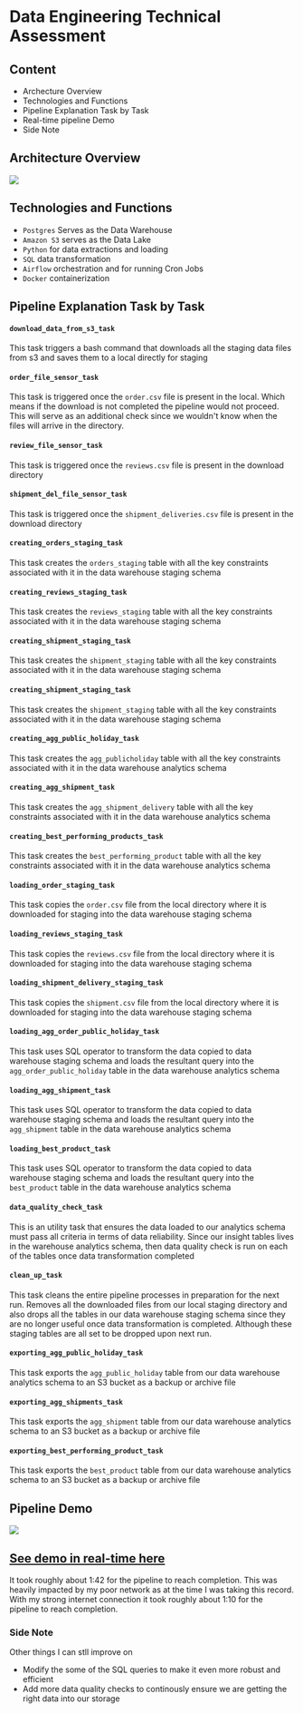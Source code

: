 # Data Engineering Technical Assessment

## Content

- Archecture Overview
- Technologies and Functions
- Pipeline Explanation Task by Task
- Real-time pipeline Demo
- Side Note

## Architecture Overview
![](https://github.com/judeleonard/Assessment-repo/blob/d2b/images/architecture.png)

## Technologies and Functions

- `Postgres` Serves as the Data Warehouse
- `Amazon S3` serves as the Data Lake
- `Python` for data extractions and loading
- `SQL` data transformation
- `Airflow` orchestration and for running Cron Jobs
- `Docker` containerization

## Pipeline Explanation Task by Task

#### `download_data_from_s3_task`

This task triggers a bash command that downloads all the staging data files from s3 and saves them to a local directly for staging

#### `order_file_sensor_task`

This task is triggered once the `order.csv` file is present in the local. Which means if the download is not completed the pipeline would not proceed. This will serve as an additional check since we wouldn't know when the files will arrive in the directory.

#### `review_file_sensor_task`

This task is triggered once the `reviews.csv` file is present in the download directory

#### `shipment_del_file_sensor_task`
 
This task is triggered once the `shipment_deliveries.csv` file is present in the download directory

#### `creating_orders_staging_task`

This task creates the `orders_staging` table with all the key constraints associated with it in the data warehouse staging schema

#### `creating_reviews_staging_task`

This task creates the `reviews_staging` table with all the key constraints associated with it in the data warehouse staging schema

#### `creating_shipment_staging_task`

This task creates the `shipment_staging` table with all the key constraints associated with it in the data warehouse staging schema

#### `creating_shipment_staging_task`

This task creates the `shipment_staging` table with all the key constraints associated with it in the data warehouse staging schema

#### `creating_agg_public_holiday_task`

This task creates the `agg_publicholiday` table with all the key constraints associated with it in the data warehouse analytics schema

#### `creating_agg_shipment_task`

This task creates the `agg_shipment_delivery` table with all the key constraints associated with it in the data warehouse analytics schema

#### `creating_best_performing_products_task`

This task creates the `best_performing_product` table with all the key constraints associated with it in the data warehouse analytics schema

#### `loading_order_staging_task`

This task copies the `order.csv` file from the local directory where it is downloaded for staging into the data warehouse staging schema

#### `loading_reviews_staging_task`

This task copies the `reviews.csv` file from the local directory where it is downloaded for staging into the data warehouse staging schema

#### `loading_shipment_delivery_staging_task`

This task copies the `shipment.csv` file from the local directory where it is downloaded for staging into the data warehouse staging schema

#### `loading_agg_order_public_holiday_task`

This task uses SQL operator to transform the data copied to data warehouse staging schema and loads the resultant query into the `agg_order_public_holiday` table in the data warehouse analytics schema

#### `loading_agg_shipment_task`

This task uses SQL operator to transform the data copied to data warehouse staging schema and loads the resultant query into the `agg_shipment` table in the data warehouse analytics schema

#### `loading_best_product_task`

This task uses SQL operator to transform the data copied to data warehouse staging schema and loads the resultant query into the `best_product` table in the data warehouse analytics schema

#### `data_quality_check_task`

This is an utility task that ensures the data loaded to our analytics schema must pass all criteria in terms of data reliability. Since our insight tables lives in the warehouse analytics schema, then data quality check is run on each of the tables once data transformation completed

#### `clean_up_task`

This task cleans the entire pipeline processes in preparation for the next run. Removes all the downloaded files from our local staging directory and also drops all the tables in our data warehouse staging schema since they are no longer useful once data transformation is completed. Although these staging tables are all set to be dropped upon next run.

#### `exporting_agg_public_holiday_task`

This task exports the `agg_public_holiday` table from our data warehouse analytics schema to an S3 bucket as a backup or archive file

#### `exporting_agg_shipments_task`

This task exports the `agg_shipment` table from our data warehouse analytics schema to an S3 bucket as a backup or archive file

#### `exporting_best_performing_product_task`

This task exports the `best_product` table from our data warehouse analytics schema to an S3 bucket as a backup or archive file


## Pipeline Demo
![](https://github.com/judeleonard/Assessment-repo/blob/d2b/images/pipeline.png)

## [See demo in real-time here](https://vimeo.com/765006630/457467d7d2)

It took roughly about 1:42 for the pipeline to reach completion. This was heavily impacted by my poor network as at the time I was taking this record.
With my strong internet connection it took  roughly about 1:10 for the pipeline to reach completion.

### Side Note
Other things I can stll improve on
- Modify the some of the SQL queries to make it even more robust and efficient
- Add more data quality checks to continously ensure we are getting the right data into our storage





